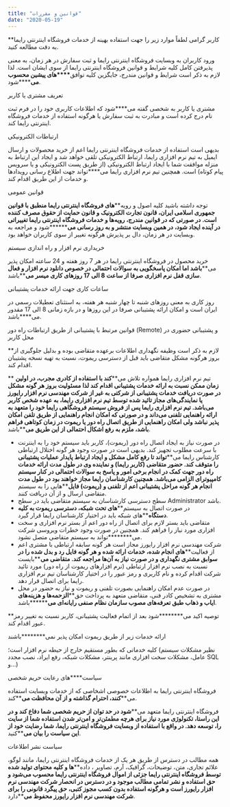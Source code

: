 ```yaml
---
title: "قوانین و مقررات"
date: "2020-05-19"
---
```


\*\*کاربر گرامی لطفاً موارد زیر را جهت استفاده بهینه از خدمات فروشگاه اینترنتی رایما به دقت مطالعه کنید.

ورود کاربران به وب‏سایت فروشگاه اینترنتی رایما و ثبت سفارش در هر زمان، به معنی پذیرفتن کامل کلیه شرایط و قوانین فروشگاه اینترنتی رایما از سوی ایشان است. لذا لازم به ذکر است شرایط و قوانین مندرج، جایگزین کلیه توافق‏**‌****‌**های پیشین محسوب می**‌**‏**‌**شود.

تعریف مشتری یا کاربر

مشتری یا کاربر به شخصی گفته می**‌**‌شود که اطلاعات کاربری خود را در فرم ثبت نام درج کرده است و مبادرت به ثبت سفارش یا هرگونه استفاده از خدمات فروشگاه اینترنتی رایما کند.

ارتباطات الکترونیکی

بدیهی است استفاده از خدمات فروشگاه اینترنتی رایما اعم از خرید محصولات و ارسال ایمیل به تیم نرم افزاری رایما، ارتباط الکترونیکی تلقی خواهد شد و ایجاد این ارتباط به منزله موافقت شما با ایجاد ارتباط الکترونیکی (از طریق پست الکترونیکی و یا سرویس پیام کوتاه) است. همچنین تیم نرم افزاری رایما می**‌**تواند جهت اطلاع رسانی رویدادها و خدمات از این طریق اقدام کند.

قوانین عمومی

توجه داشته باشید کلیه اصول و رویه‏**‌**های فروشگاه اینترنتی رایما منطبق با قوانین جمهوری اسلامی ایران، قانون تجارت الکترونیک و قانون حمایت از حقوق مصرف کننده است. در صورتی که در قوانین مندرج، رویه‏**‌**ها و خدمات فروشگاه اینترنتی رایما تغییراتی در آینده ایجاد شود، در همین وبسایت منتشر و به روز رسانی می**‌****‌**شود و مراجعه به وبسایت در هر زمان، دال بر پذیرش هرگونه تغییر از سوی کاربران خواهد بود.

خریداری نرم افزار و راه اندازی سیستم

خرید محصول در فروشگاه اینترنتی رایما در هر 7 روز هفته و 24 ساعته امکان پذیر می**‌**باشد اما امکان پاسخگویی به سوالات احتمالی در خصوص دانلود نرم افزار و فعال سازی قفل نرم افزاری صرفا از ساعت 8 الی 17 روزهای کاری میسر می**‌**باشد.

ساعات کاری جهت ارائه خدمات پشتیبانی

روز کاری به معنی روزهای شنبه تا چهار شنبه هر هفته، به استثنای تعطیلات رسمی در ایران است و امکان ارائه پشتیبانی صرفا در این روزها و در بازه زمانی 8 الی 17 مقدور می**‌**باشد.

قوانین مرتبط با پشتیبانی از طریق ارتباطات راه دور (Remote) و پشتیبانی حضوری در محل کاربر

\*\*لازم به ذکر است وظیفه نگهداری اطلاعات برعهده متقاضی بوده و بدلیل جلوگیری از بروز هرگونه مشکل متقاضی باید قبل از دسترسی ریموت، نسبت به تهیه نسخه پشتیبان اقدام کند.

\*\* تیم نرم افزاری رایما همواره تلاش می**‌****‌****‌**کند با استفاده از کادری مجرب، در اولین زمان ممکن نسبت به ارائه خدمات پشتیبانی اقدام کند لذا مسئولیت بروز هر گونه مشکل در صورت دریافت خدمات پشتیبانی از شرکتی به غیر از شرکت مهندسی نرم افزار رایورز یا نمایندگی**‌****‌****‌**های مجاز تائید شده توسط تیم نرم افزاری رایما، به عهده شخص کاربر می**‌**باشد. تیم نرم افزاری رایما پس از فروش سیستم فروشگاهی رایما خود را متعهد به ارائه راهنمایی تلفنی می**‌****‌****‌**داند و در صورتی که امکان انجام راهنمایی از طریق تلفن امکان پذیر نباشد ولی امکان راهنمایی از طریق اتصال راه دور یا ریموت در زمان کوتاهی فراهم باشد، ملزم به رفع اشکال احتمالی از این طریق می**‌**باشد.

- در صورت نیاز به ایجاد اتصال راه دور (ریموت)، کاربر باید سیستم خود را به اینترنت با سرعت مطلوب تجهیز کند. بدیهی است در صورت وجود هر گونه اختلال ارتباطی کارشناس رایما می**‌**تواند تا رفع کامل مشکل و ایجاد ارتباط پایدار عملیات پشتیبانی را متوقف کند. حضور متقاضی (کاربر رایما) و نماینده وی در طول مدت ارائه خدمات راه دور جهت کمک در انجام برخی امور و پاسخ به سوالات احتمالی در کنار سیستم کامپیوتر**‌**ای الزامی می**‌**باشد. همچنین کارشناسان رایما مجاز خواهند بود در طول مدت انجام هر گونه مراحل پشتیبانی اعم از تلفنی و (ریموت) فایل**‌**هایی را به سیستم متقاضی ارسال و از آن دریافت کنند.
- سطح دسترسی کارشناسان به سیستم متقاضی باید در سطح Administrator باشد.
- در صورت اتصال به سیستم**‌**های تحت شبکه، دسترسی ریموت به کلیه دستگاه**‌**های شبکه باید در اختیار کارشناسان رایما قرار گیرد.
- متقاضی باید بستر لازم برای اتصال از راه دور اعم از بستر نرم افزاری و سخت افزاری مورد نیاز را فراهم کند. همچنین در صورت وجود خطرات ویروسی شرکت می**‌****‌**تواند به سیستم متقاضی متصل نشود.
- شرکت مهندسی نرم افزار رایورز مجاز است هر گونه سابقه ارتباطی با مشتری اعم از فعالیت**‌**های انجام شده، خدمات ارائه شده و هر گونه فایل رد و بدل شده را در سوابق مشتری نگهداری و در صورت نیاز به آن**‌**ها مراجعه کند. متقاضی می**‌**بایست نسبت به نصب نرم افزار ارتباطی (نرم افزارهای ریموت از راه دور) مورد تائید شرکت اقدام کرده و نام کاربری و رمز عبور را در اختیار کارشناسان تیم نرم افزاری رایما برای اتصال قرار دهد.
- در صورت عدم امکان راهنمایی بصورت تلفنی و ریموت و نیاز به حضور در محل مشتری به تشخیص کادر فنی، متقاضی متعهد به پرداخت حق**‌**الزحمه**‌****‌**ها و هزینه**‌****‌**های ایاب و ذهاب طبق تعرفه**‌****‌**های مصوب سازمان نظام صنفی رایانه**‌****‌**ای می**‌****‌**باشد.

\*\*توصیه اکید می**‌****‌**شود بعد از اتمام فعالیت پشتیبانی، کاربر نسبت به تغییر رمز عبور اقدام کند.

ارائه خدمات زیر از طریق ریموت امکان پذیر نمی**‌****‌**باشند

کلیه خدماتی که بطور مستقیم خارج از حیطه نرم افزار است؛ (نظیر مشکلات سیستم عامل، مشکلات سخت افزاری مانند پرینتر، مشکلات شبکه، رفع ایراد، نصب مجدد SQL و...)

سیاست‏**‌**های رعایت حریم شخصی

فروشگاه اینترنتی رایما به اطلاعات خصوصی اشخاصى که از خدمات وبسایت استفاده می**‌**کنند، احترام گذاشته و از آن محافظت می**‌**کند.

فروشگاه اینترنتی رایما متعهد می**‌**شود در حد توان از حریم شخصی شما دفاع کند و در این راستا، تکنولوژی مورد نیاز برای هرچه مطمئن**‌**تر و امن**‌**تر شدن استفاده شما از سایت را، توسعه دهد. در واقع با استفاده از وبسایت فروشگاه اینترنتی رایما، شما رضایت خود از این سیاست را بیان می**‌**کنید.

سیاست نشر اطلاعات

همه مطالب در دسترس از طریق هر یک از خدمات فروشگاه اینترنتی رایما، مانند لوگو، علائم تجاری، متن، توضیحات، گرافیک، آرم، تصاویر ، داده**‌**ها و کلیه محتوای تولید شده توسط فروشگاه اینترنتی رایما جزئی از اموال فروشگاه اینترنتی رایما محسوب می‏**‌**شود و حق استفاده و نشر تمامی مطالب موجود و در دسترس در انحصار شرکت مهندسی نرم افزار رایورز است و هرگونه استفاده بدون کسب مجوز کتبی، حق پیگرد قانونی را برای شرکت مهندسی نرم افزار رایورز محفوظ می**‌**‏دارد.
